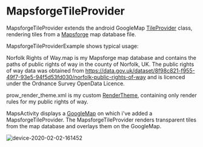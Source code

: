 # MapsforgeTileProvider
MapsforgeTileProvider extends the android GoogleMap [TileProvider](https://developers.google.com/android/reference/com/google/android/gms/maps/model/TileProvider) class, rendering tiles from a [Mapsforge](https://github.com/mapsforge/mapsforge) map database file.

MapsforgeTileProviderExample shows typical usage:

Norfolk Rights of Way.map is my Mapsforge map database and contains the paths of public rights of way in the county of Norfolk, UK.
The public rights of way data was obtained from https://data.gov.uk/dataset/8f98c821-f955-49f7-93e5-94f5d53fd030/norfolk-public-rights-of-way and is licenced under the Ordnance Survey OpenData Licence.

prow_render_theme.xml is my custom [RenderTheme](https://github.com/mapsforge/mapsforge/blob/master/docs/Rendertheme.md), containing only render rules for my public rights of way.

MapsActivity displays a [GoogleMap](https://developers.google.com/android/reference/com/google/android/gms/maps/GoogleMap) on which i've added a MapsforgeTileProvider.
The MapsforgeTileProvider renders transparent tiles from the map database and overlays them on the GoogleMap.

![device-2020-02-02-161452](https://user-images.githubusercontent.com/3781446/73755895-a6410b80-475e-11ea-9acd-1042cb49d365.png)
